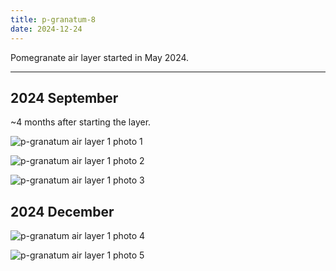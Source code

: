 ```yaml
---
title: p-granatum-8
date: 2024-12-24
---
```


Pomegranate air layer started in May 2024.

---

## 2024 September

~4 months after starting the layer.

![p-granatum air layer 1 photo 1](/images/grow-logs/p-granatum-8-photo-1.jpg)

![p-granatum air layer 1 photo 2](/images/grow-logs/p-granatum-8-photo-2.jpg)

![p-granatum air layer 1 photo 3](/images/grow-logs/p-granatum-8-photo-3.jpg)

## 2024 December

![p-granatum air layer 1 photo 4](/images/grow-logs/p-granatum-8-photo-4.jpg)

![p-granatum air layer 1 photo 5](/images/grow-logs/p-granatum-8-photo-5.jpg)